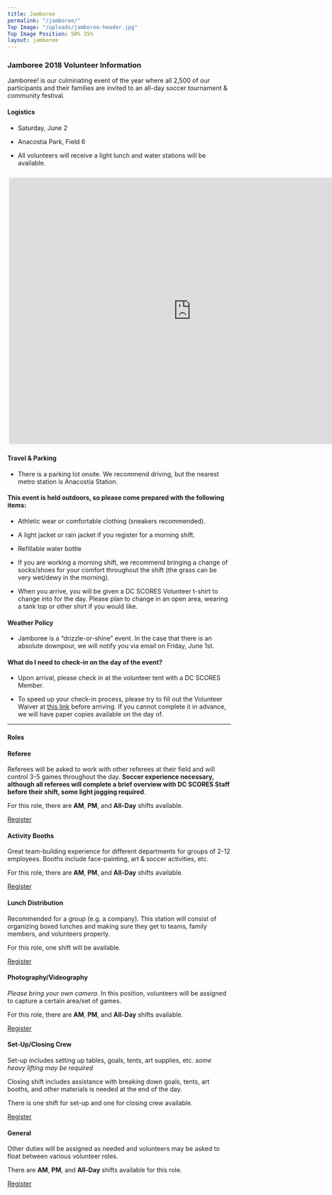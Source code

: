 ```yaml
---
title: Jamboree
permalink: "/jamboree/"
Top Image: "/uploads/jamboree-header.jpg"
Top Image Position: 50% 35%
layout: jamboree
---
```


### Jamboree 2018 Volunteer Information

Jamboree! is our culminating event of the year where all 2,500 of our participants and their families are invited to an all-day soccer tournament & community festival.

#### Logistics

- Saturday, June 2

- Anacostia Park, Field 6

- All volunteers will receive a light lunch and water stations will be available.

<iframe src="https://www.google.com/maps/embed?pb=!1m18!1m12!1m3!1d12423.687902750902!2d-76.9758658621453!3d38.880026923171506!2m3!1f0!2f0!3f0!3m2!1i1024!2i768!4f13.1!3m3!1m2!1s0x0%3A0x0!2zMzjCsDUyJzQ4LjEiTiA3NsKwNTgnMDEuNiJX!5e0!3m2!1sen!2slt!4v1522262924446" width="820" height="600" frameborder="0" style="margin-top:0.5em;border:4px solid #f9f9f9;border-radius: 3px" allowfullscreen></iframe>

#### Travel & Parking

- There is a parking lot onsite. We recommend driving, but the nearest metro station is Anacostia Station.

#### This event is held outdoors, so please come prepared with the following items:

- Athletic wear or comfortable clothing (sneakers recommended).

- A light jacket or rain jacket if you register for a morning shift.

- Refillable water bottle

- If you are working a morning shift, we recommend bringing a change of socks/shoes for your comfort throughout the shift (the grass can be very wet/dewy in the morning).

- When you arrive, you will be given a DC SCORES Volunteer t-shirt to change into for the day. Please plan to change in an open area, wearing a tank top or other shirt if you would like.

#### Weather Policy

- Jamboree is a “drizzle-or-shine” event. In the case that there is an absolute downpour, we will notify you via email on Friday, June 1st.

#### What do I need to check-in on the day of the event?

- Upon arrival, please check in at the volunteer tent with a DC SCORES Member.

- To speed up your check-in process, please try to fill out the Volunteer Waiver at <a href="https://app.pandadoc.com/templates/NDg5ODgwODg4MDY1NjYyNzA4NDIzOTkxMjU5MjAzMDg1MDY2MTM4NjcwMDgzNjQ0NDIyMDExNzkwMDQ1MTc3MTg3MTAxODY3NjE0OTcwMTQxOTUyODg5OTQzODcxNjI1/embed#/templates/embed" target="_blank">this link</a> before arriving. If you cannot complete it in advance, we will have paper copies available on the day of.

---

#### Roles

#### Referee

Referees will be asked to work with other referees at their field and will control 3-5 games throughout the day. **Soccer experience necessary, although all referees will complete a brief overview with DC SCORES Staff before their shift, some light jogging required**.

For this role, there are **AM**, **PM**, and **All-Day** shifts available.

<a href="http://scores.force.com/volunteer/GW_Volunteers__VolunteersJobListingFS?Calendar=1&volunteerShiftId=a0V5000000DJvYhEAL&jobId=a0T5000000gkdgBEAQ&dtMonthFilter=2018-6-2%208:30:0" class="Article-contentButton  Icon-document" target="_blank">Register</a>

#### Activity Booths

Great team-building experience for different departments for groups of 2-12 employees. Booths include face-painting, art & soccer activities, etc.

For this role, there are **AM**, **PM**, and **All-Day** shifts available.

<a href="http://scores.force.com/volunteer/GW_Volunteers__VolunteersJobListingFS?Calendar=1&volunteerShiftId=a0V5000000DJvYXEA1&jobId=a0T5000000gkdgGEAQ&dtMonthFilter=2018-6-2%208:30:0" class="Article-contentButton  Icon-document" target="_blank">Register</a>

#### Lunch Distribution

Recommended for a group (e.g. a company). This station will consist of organizing boxed lunches and making sure they get to teams, family members, and volunteers properly.

For this role, one shift will be available.

<a href="http://scores.force.com/volunteer/GW_Volunteers__VolunteersJobListingFS?Calendar=1&volunteerShiftId=a0V5000000DJvXoEAL&jobId=a0T5000000gkdgCEAQ&dtMonthFilter=2018-6-2%209:45:0" class="Article-contentButton  Icon-document" target="_blank">Register</a>

#### Photography/Videography

*Please bring your own camera*. In this position, volunteers will be assigned to capture a certain area/set of games.

For this role, there are **AM**, **PM**, and **All-Day** shifts available.

<a href="http://scores.force.com/volunteer/GW_Volunteers__VolunteersJobListingFS?Calendar=1&volunteerShiftId=a0V5000000DJvYYEA1&jobId=a0T5000000gkdgLEAQ&dtMonthFilter=2018-6-2%209:0:0" class="Article-contentButton  Icon-document" target="_blank">Register</a>

#### Set-Up/Closing Crew

Set-up includes setting up tables, goals, tents, art supplies, etc. *some heavy lifting may be required*

Closing shift includes assistance with breaking down goals, tents, art booths, and other materials is needed at the end of the day.

There is one shift for set-up and one for closing crew available.

<a href="http://scores.force.com/volunteer/GW_Volunteers__VolunteersJobListingFS?Calendar=1&volunteerShiftId=a0V5000000DJvaJEAT&jobId=a0T5000000gkdgVEAQ&dtMonthFilter=2018-6-2%207:0:0" class="Article-contentButton  Icon-document" target="_blank">Register</a>

#### General

Other duties will be assigned as needed and volunteers may be asked to float between various volunteer roles.

There are **AM**, **PM**, and **All-Day** shifts available for this role.

<a href="http://scores.force.com/volunteer/GW_Volunteers__VolunteersJobListingFS?Calendar=1&volunteerShiftId=a0V5000000DJvZfEAL&jobId=a0T5000000gkdgQEAQ&dtMonthFilter=2018-6-2%208:45:0" class="Article-contentButton  Icon-document" target="_blank">Register</a>
